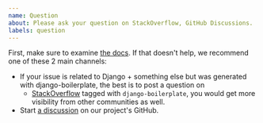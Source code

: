 ```yaml
---
name: Question
about: Please ask your question on StackOverflow, GitHub Discussions.
labels: question
---
```


First, make sure to examine [the docs](https://django-boilerplate.readthedocs.io/en/latest/). If that doesn't help, we recommend one of these 2 main channels:

- If your issue is related to Django + something else but was generated with django-boilerplate, the best is to post a question on 
    - [StackOverflow](https://stackoverflow.com/questions/tagged/django-boilerplate) tagged with `django-boilerplate`, you would get more visibility from other communities as well.
- Start [a discussion](https://github.com/devxhub/django-boilerplate/discussions) on our project's GitHub.
